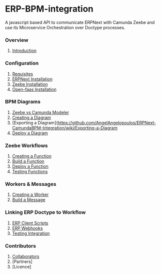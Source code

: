 # ERP-BPM-integration
A javascript based API to communicate ERPNext with Camunda Zeebe and  use its Microservice Orchestration over Doctype processes. 
### Overview
1. [Introduction](https://github.com/AngelAngelopoulos/ERP-BPM-integration/wiki/Introduction)

### Configuration
1. [Requisites](https://github.com/AngelAngelopoulos/ERPNext-CamundaBPM-Integration/wiki/Requisites)
2. [ERPNext Installation](https://github.com/AngelAngelopoulos/ERPNext-CamundaBPM-Integration/wiki/ERPNext-Environment)
3. [Zeebe Installation](https://github.com/AngelAngelopoulos/ERPNext-CamundaBPM-Integration/wiki/Zeebe-Environment)
4. [Open-faas Installation](https://github.com/AngelAngelopoulos/ERPNext-CamundaBPM-Integration/wiki/Open-faas-%28faas-cli%29-Environment)

### BPM Diagrams
1. [Zeebe vs Camunda Modeler](https://github.com/AngelAngelopoulos/ERPNext-CamundaBPM-Integration/wiki/Zeebe-vs-Camunda-Modeler)
2. [Creating a Diagram](https://github.com/AngelAngelopoulos/ERPNext-CamundaBPM-Integration/wiki/Creating-a-Diagram)
3. [Exporting a Diagram](https://github.com/AngelAngelopoulos/ERPNext-CamundaBPM-Integration/wiki/Exporting-a-Diagram
4. [Deploy a Diagram](https://github.com/AngelAngelopoulos/ERPNext-CamundaBPM-Integration/wiki/Deploy-a-Diagram)

### Zeebe Workflows
1. [Creating a Function](https://github.com/AngelAngelopoulos/ERPNext-CamundaBPM-Integration/wiki/Creating-a-Function)
2. [Build a Function](https://github.com/AngelAngelopoulos/ERPNext-CamundaBPM-Integration/wiki/Build-a-Function)
3. [Deploy a Function](https://github.com/AngelAngelopoulos/ERPNext-CamundaBPM-Integration/wiki/Deploy-a-Function)
4. [Testing Functions](https://github.com/AngelAngelopoulos/ERPNext-CamundaBPM-Integration/wiki/Testing-Functions)

### Workers & Messages
1. [Creating a Worker](https://github.com/AngelAngelopoulos/ERPNext-CamundaBPM-Integration/wiki/Creating-a-Worker)
2. [Build a Message](https://github.com/AngelAngelopoulos/ERPNext-CamundaBPM-Integration/wiki/Build-a-Message)

### Linking ERP Doctype to Workflow
1. [ERP Client Scripts](https://github.com/AngelAngelopoulos/ERPNext-CamundaBPM-Integration/wiki/ERP-Client-Scripts)
2. [ERP Webhooks](https://github.com/AngelAngelopoulos/ERPNext-CamundaBPM-Integration/wiki/ERP-Webhooks)
3. [Testing Integration](https://github.com/AngelAngelopoulos/ERPNext-CamundaBPM-Integration/wiki/Testing-Integration)

### Contributors
1. [Collaborators](https://github.com/AngelAngelopoulos/ERPNext-CamundaBPM-Integration/wiki/Collaborators)
2. [Partners]
3. [Licence]

